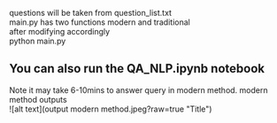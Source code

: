 questions will be taken from question_list.txt  
main.py has two functions modern and traditional  
after modifying accordingly  
python main.py  
## You can also run the QA_NLP.ipynb notebook  
Note it may take 6-10mins to answer query in modern method. 
modern method outputs  
![alt text](output modern method.jpeg?raw=true "Title")